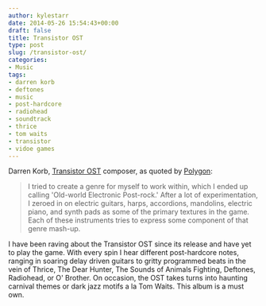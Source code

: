 ```yaml
---
author: kylestarr
date: 2014-05-26 15:54:43+00:00
draft: false
title: Transistor OST
type: post
slug: /transistor-ost/
categories:
- Music
tags:
- darren korb
- deftones
- music
- post-hardcore
- radiohead
- soundtrack
- thrice
- tom waits
- transistor
- vidoe games
---
```


Darren Korb, [Transistor OST](https://itunes.apple.com/us/album/transistor-original-soundtrack/id879693684?uo=4&at=1l3v2y3&ct=TSOG) composer, as quoted by [Polygon](http://www.polygon.com/2014/5/26/5751006/transitor-soundtrack-new-genre-Old-world-Electronic-Post-rock):

> I tried to create a genre for myself to work within, which I ended up calling 'Old-world Electronic Post-rock.' After a lot of experimentation, I zeroed in on electric guitars, harps, accordions, mandolins, electric piano, and synth pads as some of the primary textures in the game. Each of these instruments tries to express some component of that genre mash-up.

I have been raving about the Transistor OST since its release and have yet to play the game. With every spin I hear different post-hardcore notes, ranging in soaring delay driven guitars to gritty programmed beats in the vein of Thrice, The Dear Hunter, The Sounds of Animals Fighting, Deftones, Radiohead, or O' Brother. On occasion, the OST takes turns into haunting carnival themes or dark jazz motifs a la Tom Waits. This album is a must own.

